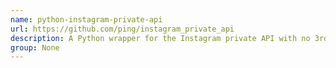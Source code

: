 ```yaml
---
name: python-instagram-private-api
url: https://github.com/ping/instagram_private_api
description: A Python wrapper for the Instagram private API with no 3rd party dependencies.
group: None
---
```

